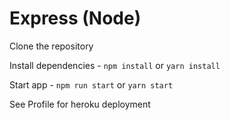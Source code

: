 # Express (Node)

Clone the repository

Install dependencies - `npm install` or `yarn install`

Start app - `npm run start` or `yarn start`

See Profile for heroku deployment
